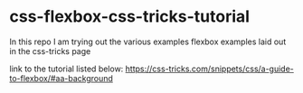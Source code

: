 # css-flexbox-css-tricks-tutorial
In this repo I am trying out the various examples flexbox examples laid out in the css-tricks page

link to the tutorial listed below: 
https://css-tricks.com/snippets/css/a-guide-to-flexbox/#aa-background
